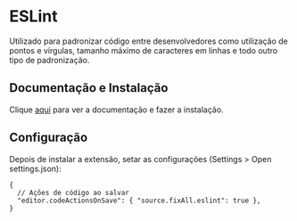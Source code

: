 # ESLint

Utilizado para padronizar código entre desenvolvedores como utilização de pontos e vírgulas, tamanho máximo de caracteres em linhas e todo outro tipo de padronização.

## Documentação e Instalação

Clique [aqui](https://marketplace.visualstudio.com/items?itemName=dbaeumer.vscode-eslint) para ver a documentação e fazer a instalação.

## Configuração

Depois de instalar a extensão, setar as configurações (Settings > Open settings.json):

```
{  
  // Ações de código ao salvar
  "editor.codeActionsOnSave": { "source.fixAll.eslint": true },
}
```